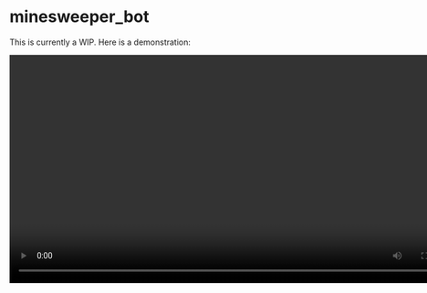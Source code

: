 # minesweeper_bot

This is currently a WIP. Here is a demonstration:

<video src="minwaqwwpwe2.mp4" width="800" />

The data is gathered through template matching.

My current algorithm consists of

1. if there are x cell unrevealed around a cell with x mines, all of them must be flags
2. if there are x flags around a cell with x mines, all of them can be revealed
3. repeat

However, this algorithm cannot solve the patterns that arise at the end of the video. Thus basic pattern recognition needs to be implemented. These are some basic patterns which can drastically increase the success rate of my bot (credits: https://www.youtube.com/watch?v=6vcSO7h6Nt0&ab_channel=Dard):

<img src="future.png" width="800" />
